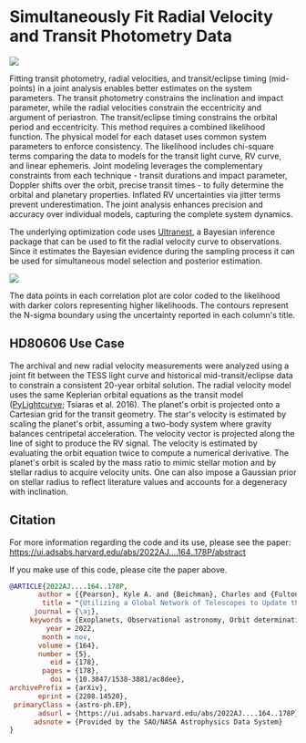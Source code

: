 # Simultaneously Fit Radial Velocity and Transit Photometry Data

![](joint_rv_fit.png)

Fitting transit photometry, radial velocities, and transit/eclipse timing (mid-points) in a joint analysis enables better estimates on the system parameters. The transit photometry constrains the inclination and impact parameter, while the radial velocities constrain the eccentricity and argument of periastron. The transit/eclipse timing constrains the orbital period and eccentricity. This method requires a combined likelihood function. The physical model for each dataset uses common system parameters to enforce consistency. The likelihood includes chi-square terms comparing the data to models for the transit light curve, RV curve, and linear ephemeris. Joint modeling leverages the complementary constraints from each technique - transit durations and impact parameter, Doppler shifts over the orbit, precise transit times - to fully determine the orbital and planetary properties. Inflated RV uncertainties via jitter terms prevent underestimation. The joint analysis enhances precision and accuracy over individual models, capturing the complete system dynamics.

The underlying optimization code uses [Ultranest](), a Bayesian inference package that can be used to fit the radial velocity curve to observations. Since it estimates the Bayesian evidence during the sampling process it can be used for simultaneous model selection and posterior estimation.

![](joint_posterior.png)

The data points in each correlation plot are color coded to the likelihood with darker colors representing higher likelihoods. The contours represent the N-sigma boundary using the uncertainty reported in each column's title.


## HD80606 Use Case

The archival and new radial velocity measurements were analyzed using a joint fit between the TESS light curve and historical mid-transit/eclipse data to constrain a consistent 20-year orbital solution. The radial velocity model uses the same Keplerian orbital equations as the transit model ([PyLightcurve](https://github.com/ucl-exoplanets/pylightcurve); Tsiaras et al. 2016). The planet's orbit is projected onto a Cartesian grid for the transit geometry. The star's velocity is estimated by scaling the planet's orbit, assuming a two-body system where gravity balances centripetal acceleration. The velocity vector is projected along the line of sight to produce the RV signal. The velocity is estimated by evaluating the orbit equation twice to compute a numerical derivative. The planet's orbit is scaled by the mass ratio to mimic stellar motion and by stellar radius to acquire velocity units. One can also impose a Gaussian prior on stellar radius to reflect literature values and accounts for a degeneracy with inclination.


## Citation 

For more information regarding the code and its use, please see the paper: https://ui.adsabs.harvard.edu/abs/2022AJ....164..178P/abstract

If you make use of this code, please cite the paper above.

```bibtex
@ARTICLE{2022AJ....164..178P,
       author = {{Pearson}, Kyle A. and {Beichman}, Charles and {Fulton}, B.~J. and {Esposito}, Thomas M. and {Zellem}, Robert T. and {Ciardi}, David R. and {Rolfness}, Jonah and {Engelke}, John and {Fatahi}, Tamim and {Zimmerman-Brachman}, Rachel and {Avsar}, Arin and {Bhalerao}, Varun and {Boyce}, Pat and {Bretton}, Marc and {Burnett}, Alexandra D. and {Burt}, Jennifer and {Cynamon}, Charles H. and {Fowler}, Martin and {Gallego}, Daniel and {Gomez}, Edward and {Guillet}, Bruno and {Hilburn}, Jerry and {Jongen}, Yves and {Kataria}, Tiffany and {Kokori}, Anastasia and {Kumar}, Harsh and {Kuossari}, Petri and {Lekkas}, Georgios and {Marchini}, Alessandro and {Meneghelli}, Nicola and {Ngeow}, Chow-Choong and {Primm}, Michael and {Samantaray}, Subham and {Shimizu}, Masao and {Silvis}, George and {Sienkiewicz}, Frank and {Swain}, Vishwajeet and {Tan}, Joshua and {Tock}, Kal{\'e}e and {Wagner}, Kevin and {W{\"u}nsche}, Ana{\"e}l},
        title = "{Utilizing a Global Network of Telescopes to Update the Ephemeris for the Highly Eccentric Planet HD 80606 b and to Ensure the Efficient Scheduling of JWST}",
      journal = {\aj},
     keywords = {Exoplanets, Observational astronomy, Orbit determination, 498, 1145, 1175, Astrophysics - Earth and Planetary Astrophysics, Astrophysics - Instrumentation and Methods for Astrophysics},
         year = 2022,
        month = nov,
       volume = {164},
       number = {5},
          eid = {178},
        pages = {178},
          doi = {10.3847/1538-3881/ac8dee},
archivePrefix = {arXiv},
       eprint = {2208.14520},
 primaryClass = {astro-ph.EP},
       adsurl = {https://ui.adsabs.harvard.edu/abs/2022AJ....164..178P},
      adsnote = {Provided by the SAO/NASA Astrophysics Data System}
}
```